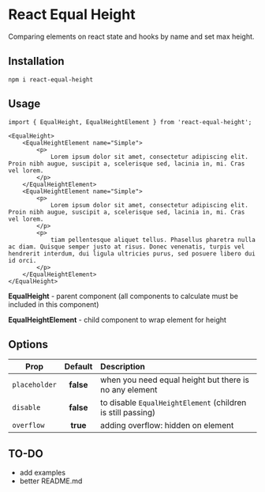 # React Equal Height
Comparing elements on react state and hooks by name and set max height.

## Installation
```
npm i react-equal-height
```

## Usage
```tsx jsx
import { EqualHeight, EqualHeightElement } from 'react-equal-height';

<EqualHeight>
    <EqualHeightElement name="Simple">
        <p>
            Lorem ipsum dolor sit amet, consectetur adipiscing elit. Proin nibh augue, suscipit a, scelerisque sed, lacinia in, mi. Cras vel lorem.
        </p>
    </EqualHeightElement>
    <EqualHeightElement name="Simple">
        <p>
            Lorem ipsum dolor sit amet, consectetur adipiscing elit. Proin nibh augue, suscipit a, scelerisque sed, lacinia in, mi. Cras vel lorem.
        </p>
        <p>
            tiam pellentesque aliquet tellus. Phasellus pharetra nulla ac diam. Quisque semper justo at risus. Donec venenatis, turpis vel hendrerit interdum, dui ligula ultricies purus, sed posuere libero dui id orci.
        </p>
    </EqualHeightElement>
</EqualHeight>
```
**EqualHeight** - parent component (all components to calculate must be included in this component)

**EqualHeightElement** - child component to wrap element for height

## Options
| Prop              | Default   | Description                                               |
| ----------------- |:-------:  | :-------------------------------------------------------- |
| ```placeholder```       | **false**     | when you need equal height but there is no any element    |
| ```disable```           | **false**     | to disable ```EqualHeightElement``` (children is still passing) |
| ```overflow```          | **true**      | adding overflow: hidden on element                        |

## TO-DO
* add examples
* better README.md
